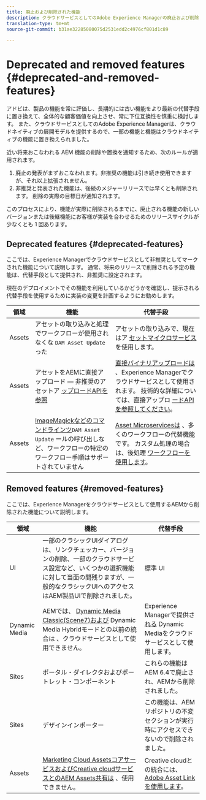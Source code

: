 ```yaml
---
title: 廃止および削除された機能
description: クラウドサービスとしてのAdobe Experience Managerの廃止および削除された機能に固有のリリースノートです。
translation-type: tm+mt
source-git-commit: b31ae32285080075d2531edd2c4976cf801d1c89

---
```



# Deprecated and removed features {#deprecated-and-removed-features}

アドビは、製品の機能を常に評価し、長期的には古い機能をより最新の代替手段に置き換えて、全体的な顧客価値を向上させ、常に下位互換性を慎重に検討します。 また、クラウドサービスとしてのAdobe Experience Managerは、クラウドネイティブの展開モデルを提供するので、一部の機能と機能はクラウドネイティブの機能に置き換えられました。

近い将来おこなわれる AEM 機能の削除や置換を通知するため、次のルールが適用されます。

1. 廃止の発表がまずおこなわれます。非推奨の機能は引き続き使用できますが、それ以上拡張されません。
1. 非推奨と発表された機能は、後続のメジャーリリースでは早くとも削除されます。 削除の実際の目標日が通知されます。

このプロセスにより、機能が実際に削除されるまでに、廃止される機能の新しいバージョンまたは後継機能にお客様が実装を合わせるためのリリースサイクルが少なくとも 1 回あります。

## Deprecated features {#deprecated-features}

ここでは、Experience Managerでクラウドサービスとして非推奨としてマークされた機能について説明します。 通常、将来のリリースで削除される予定の機能は、代替手段として提供され、非推奨に設定されます。

現在のデプロイメントでその機能を利用しているかどうかを確認し、提示される代替手段を使用するために実装の変更を計画するようにお勧めします。

| 領域 | 機能 | 代替手段 |
| ------------ | ------------------ | ----------- |
| Assets | アセットの取り込みと処理でワークフローが使用されなくな `DAM Asset Update` った | アセットの取り込みで、現在はア [セットマイクロサービス](/help/assets/asset-microservices-overview.md) を使用します。 |
| Assets | アセットをAEMに直接アップロード — 非推奨のアセットア [ップロードAPIを参照](/help/assets/developer-reference-material-apis.md#deprecated-asset-upload-api) | [直接バイナリアップロードは](/help/assets/add-assets.md) 、Experience Managerでクラウドサービスとして使用されます。 技術的な詳細については、直接アップロ [ードAPIを参照してください](/help/assets/developer-reference-material-apis.md#overview-binary-upload)。 |
| Assets | [ImageMagickなどのコマンドラインツ](/help/assets/developer-reference-material-apis.md#post-processing-workflows-steps)`DAM Asset Update` ールの呼び出しなど、ワークフローの特定のワークフロー手順はサポートされていません | [Asset Microservicesは](/help/assets/asset-microservices-overview.md) 、多くのワークフローの代替機能です。 カスタム処理の場合は、後処理 [ワークフローを使用します](/help/assets/asset-microservices-configure-and-use.md#post-processing-workflows)。 |

## Removed features {#removed-features}

ここでは、Experience Managerをクラウドサービスとして使用するAEMから削除された機能について説明します。

| 領域 | 機能 | 代替手段 |
| ------------ | ------------------ | ----------- |
| UI | 一部のクラシックUIダイアログは、リンクチェッカー、バージョンの削除、一部のクラウドサービス設定など、いくつかの選択機能に対して当面の間残りますが、一般的なクラシックUIへのアクセスはAEM製品UIで削除されました。 | 標準 UI |
| Dynamic Media | AEMでは、 [Dynamic Media Classic(Scene7)および](https://helpx.adobe.com/experience-manager/6-5/sites/administering/using/scene7.html) Dynamic Media Hybridモードとの以前の統合は [](https://helpx.adobe.com/experience-manager/6-5/assets/using/config-dynamic.html) 、クラウドサービスとして使用できません。 | Experience Managerで提供さ [れる](/help/assets/dynamic-media/dynamic-media.md) Dynamic Mediaをクラウドサービスとして使用します。 |
| Sites | ポータル・ダイレクタおよびポートレット・コンポーネント | これらの機能はAEM 6.4で廃止され、AEMから削除されました。 |
| Sites | デザインインポーター | この機能は、AEMリポジトリの不変セクションが実行時にアクセスできないので削除されました。 |
| Assets | [Marketing Cloud AssetsコアサービスおよびCreative cloudサービスとのAEM Assets共有は](https://docs.adobe.com/content/help/en/experience-manager-65/administering/integration/configure-assets-cc-integration.html) 、使用できません。 | Creative cloudとの統合には、 [Adobe Asset Linkを使用します](https://helpx.adobe.com/enterprise/using/adobe-asset-link.html)。 |
